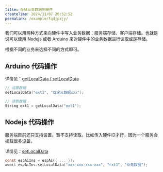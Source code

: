 ```yaml
---
title: 存储业务数据到硬件
createTime: 2024/11/07 20:52:52
permalink: /example/fqdjpxjy/
---
```


我们可以用两种方式来向硬件中写入业务数据：服务端存储、客户端存储。也就是说可以使用 Nodejs 或者 Arduino 来对硬件中的业务数据进行读取或是存储。

根据不同的业务来选择不同的方式即可。

## Arduino 代码操作

详情见：[getLocalData / setLocalData](/config-client/instance/#onbinddevice)

```c
// 设置数据
setLocalData("ext1", "自定义数据xxx");

// 读取数据
String ext1 = getLocalData("ext1");

```

## Nodejs 代码操作
服务端目前还只支持设置，暂不支持读取。比如传入硬件ID才行，因为一个服务会挂载很多设备。

详情见：[setLocalData](/config-server/instance/#setlocaldata)

```c
const espAiIns = espAi({ ... });
await espAiIns.setLocalData("xxx-xxx-xxx-xxx", "ext1", "业务数据");
```

 